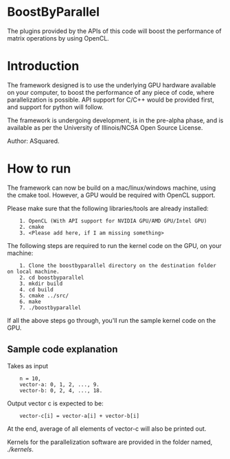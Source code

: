 BoostByParallel
===============

The plugins provided by the APIs of this code will boost the performance of matrix operations by using OpenCL. 


<h1> Introduction </h1> 
The framework designed is to use the underlying GPU hardware available on your computer, to boost the performance of any piece of code, where parallelization is possible. API support for C/C++ would be provided first, and support for python will follow.  

The framework is undergoing development, is in the pre-alpha phase, and is available as per the University of Illinois/NCSA Open Source License. 

Author: ASquared.  

<h1> How to run </h1> 
The framework can now be build on a mac/linux/windows machine, using the cmake tool. However, a GPU would be required with OpenCL support. 

Please make sure that the following libraries/tools are already installed: 
		
		1. OpenCL (With API support for NVIDIA GPU/AMD GPU/Intel GPU) 
		2. cmake
		3. <Please add here, if I am missing something>

The following steps are required to run the kernel code on the GPU, on your machine: 

		1. Clone the boostbyparallel directory on the destination folder on local machine. 
		2. cd boostbyparallel
		3. mkdir build
		4. cd build
		5. cmake ../src/
		6. make
		7. ./boostbyparallel 

If all the above steps go through, you'll run the sample kernel code on the GPU. 

<h2> Sample code explanation </h2> 
Takes as input 

		n = 10, 
		vector-a: 0, 1, 2, ..., 9. 
		vector-b: 0, 2, 4, ..., 18. 

Output vector c is expected to be: 

		vector-c[i] = vector-a[i] + vector-b[i] 

At the end, average of all elements of vector-c will also be printed out. 

Kernels for the parallelization software are provided in the folder named, *./kernels*. 

 
 
